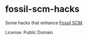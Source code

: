# fossil-scm-hacks
Some hacks that enhance [Fossil SCM](http://fossil-scm.org).


License: Public Domain
